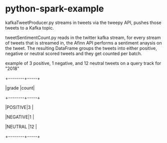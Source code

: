 # python-spark-example

kafkaTweetProducer.py streams in tweets via the tweepy API, pushes those tweets to a Kafka topic.

tweetSentimentCount.py reads in the twitter kafka stream, for every stream of tweets that is streamed in, the Afinn API performs a sentiment anaysis on the tweet. The resulting DataFrame groups the tweets into either positive, negative or neutral scored tweets and they get counted per batch.

example of 3 positive, 1 negative, and 12 neutral tweets on a query track for "2018"


+--------+-----+

|grade   |count|

+--------+-----+

|POSITIVE|3    |

|NEGATIVE|1    |

|NEUTRAL |12   |

+--------+-----+

